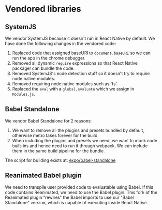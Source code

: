 # Vendored libraries

## SystemJS

We vendor SystemJS because it doesn't run in React Native by default. We have done the following changes in the vendored code:

1. Replaced code that assigned baseURI to `document.baseURI` so we can run the app in the chrome debugger.
2. Removed all dynamic `require` expressions so that React Native packager can  bundle the code.
3. Removed SystemJS's node detection stuff so it doesn't try to require node native modules.
4. Removed requiring node native modules such as 'fs'.
5. Replaced the `eval` with a `global.evaluate` which we assign in `Modules.js`.

## Babel Standalone

We vendor Babel Standalone for 2 reasons:

1. We want to remove all the plugins and presets bundled by default, otherwise metro takes forever for the build.
2. When including the plugins and presets we need, we want to mock node built-ins and hence need to run it through webpack. We can include them in the same build pipeline for the bundle.

The script for building exists at: [expo/babel-standalone](https://github.com/expo/babel-standalone)

## Reanimated Babel plugin

We need to transpile user provided code to evaluatable using Babel. If this code contains Reanimated, we need to use the Babel plugin. This fork of the Reanimated plugin "rewires" the Babel imports to use our "Babel Standalone" version, which is capable of executing inside React Native.
